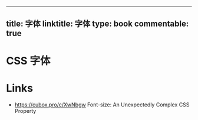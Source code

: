 
---
title: 字体
linktitle: 字体
type: book
commentable: true
---

# CSS 字体

# Links

- https://cubox.pro/c/XwNbgw Font-size: An Unexpectedly Complex CSS Property    
    